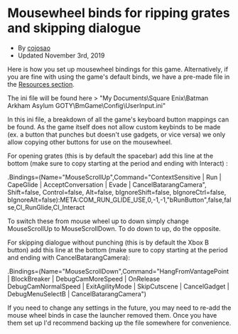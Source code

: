 # Mousewheel binds for ripping grates and skipping dialogue
- By [cojosao](https://www.speedrun.com/user/cojosao)
- Updated November 3rd, 2019

Here is how you set up mousewheel bindings for this game. Alternatively, if you are fine with using the game's default binds, we have a pre-made file in the [Resources section](https://www.speedrun.com/arkhamasylum/resources).

The ini file will be found here > "My Documents\Square Enix\Batman Arkham Asylum GOTY\BmGame\Config\UserInput.ini"

In this ini file, a breakdown of all the game's keyboard button mappings can be found.  As the game itself does not allow custom keybinds to be made (ex. a button that punches but doesn't use gadgets, or vice versa) we only allow copying other buttons for use on the mousewheel.  

For opening grates (this is by default the spacebar) add this line at the bottom (make sure to copy starting at the period and ending with Interact) :

.Bindings=(Name="MouseScrollUp",Command="ContextSensitive | Run | CapeGlide | AcceptConversation | Evade | CancelBatarangCamera", Shift=false, Control=false, Alt=false, bIgnoreShift=false, bIgnoreCtrl=false, bIgnoreAlt=false):META:COM_RUN_GLIDE_USE,0,-1,-1,"bRunButton",false,false,CI_RunGlide,CI_Interact

To switch these from mouse wheel up to down simply change MouseScrollUp to MouseScrollDown.  To do down to up, do the opposite.

For skipping dialogue without punching (this is by default the Xbox B button) add this line at the bottom (make sure to copy starting at the period and ending with CancelBatarangCamera):

.Bindings=(Name="MouseScrollDown",Command="HangFromVantagePoint | BlockBreaker | DebugCamMoreSpeed | OnRelease DebugCamNormalSpeed | ExitAgilityMode | SkipCutscene | CancelGadget | DebugMenuSelectB | CancelBatarangCamera")

If you need to change any settings in the future, you may need to re-add the mouse wheel binds in case the launcher removed them. Once you have them set up I'd recommend backing up the file somewhere for convenience.